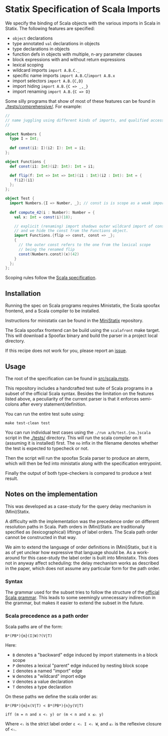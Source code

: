 # Statix Specification of Scala Imports

We specify the binding of Scala objects with the various imports in Scala in Statix.
The following features are specified:

- `object` declarations
- type annotated `val` declarations in objects
- type declarations in objects
- function defs in objects with multiple, n-ary parameter clauses
- block expressions with and without return expressions
- lexical scoping
- wildcard imports `import A.B.C._`
- specific name imports `import A.B.C`/`import A.B.x`
- import selectors `import A.B.{C,D}`
- import hiding `import A.B.{C => _,_}`
- import renaming `import A.B.{C => D}`

Some silly programs that show of most of these features can be found in
[./tests/comprehensive/](./tests/comprehensive/). For example:

```scala
//
// name juggling using different kinds of imports, and qualified access
//

object Numbers {
  type I = Int;
  
  def const(i1: I)(i2: I): Int = i1;
};

object Functions {
  def const(i1: Int)(i2: Int): Int = i1;

  def flip(f: Int => Int => Int)(i1 : Int)(i2 : Int): Int = {
    f(i2)(i1)
  };
};

object Test {
  import Numbers.{I => Number, _}; // const is is scope as a weak import
  
  def compute_42(i : Number): Number = {
    val x: Int = const(i)(18);

    // explicit (renaming) import shadows outer wildcard import of const,
    // and we hide the const from the Functions object.
    import Functions.{flip => const, const => _};
    {
      // the outer const refers to the one from the lexical scope
      // being the renamed flip
      const(Numbers.const)(x)(42)
    }
  };
};
```

Scoping rules follow the [Scala specification](https://www.scala-lang.org/files/archive/spec/2.13/02-identifiers-names-and-scopes.html).

## Installation

Running the spec on Scala programs requires Ministatix, the Scala spoofax frontend, and
a Scala compiler to be installed.

Instructions for ministatix can be found in the 
[MiniStatix](https://github.com/metaborg/ministatix.hs/) repository.

The Scala spoofax frontend can be build using the `scalafront` make target.
This will download a Spoofax binary and build the parser in a project local directory.

If this recipe does not work for you, please report an 
[issue](https://github.com/metaborg/ministatix.hs/issues).
 
## Usage

The root of the specification can be found in [src/scala.mstx](./src/scala.mstx).

This repository includes a handcrafted test suite of Scala programs in a subset of
the official Scala syntax.
Besides the limitation on the features listed above, a peculiarity of the current parser
is that it enforces semi-colons after every statement/definition.

You can run the entire test suite using:

    make test-clean test

You can run individual test cases using the `./run a/b/test.{no.}scala` 
script in the [./tests/](./tests/) directory.
This will run the scala compiler on it (assuming it is installed) first.
The `no` infix in the filename denotes whether the test is expected to typecheck or not.

Then the script will run the spoofax Scala parser to produce an aterm, which
will then be fed into ministatix along with the specification entrypoint.

Finally the output of both type-checkers is compared to produce a test result.

## Notes on the implementation

This was developed as a case-study for the query delay mechanism in (Mini)Statix.

A difficulty with the implementation was the precedence order on different resolution paths
in Scala.
Path orders in (Mini)Statix are traditionally specified as (lexicographical) 
liftings of label orders.
The Scala path order cannot be constructed in that way.

We aim to extend the language of order definitions in (Mini)Statix, but it is as of yet
unclear how expressive that language should be.
As a work-around for this case-study the label order is built into Ministatix.
This does not in anyway affect scheduling: the delay mechanism works as described in the
paper, which does not assume any particular form for the path order.

### Syntax

The grammar used for the subset tries to follow the structure of the 
[official Scala grammar](https://www.scala-lang.org/files/archive/spec/2.13/13-syntax-summary.html).
This leads to some seemingly unnecessary indirection in the grammar, but makes it easier
to extend the subset in the future.

### Scala precedence as a path order

Scala paths are of the form: 

    B*(PB*){m}(I|W)?(V|T)

Here:

- `B` denotes a "backward" edge induced by import statements in a block scope
- `P` denotes a lexical "parent" edge induced by nesting block scope
- `I` denotes a named "import" edge
- `W` denotes a "wildcard" import edge
- `V` denotes a value declaration
- `T` denotes a type declaration

On these paths we define the scala order as:

    B*(PB*){m}x(V|T) < B*(PB*){n}y(V|T)
    
    iff (m = n and x <ₗ y) or (m < n and x ≤ₗ y)
    
Where `<ₗ` is the strict label order `ε <ₗ I <ₗ W`, and `≤ₗ` is the reflexive closure of `<ₗ`.
